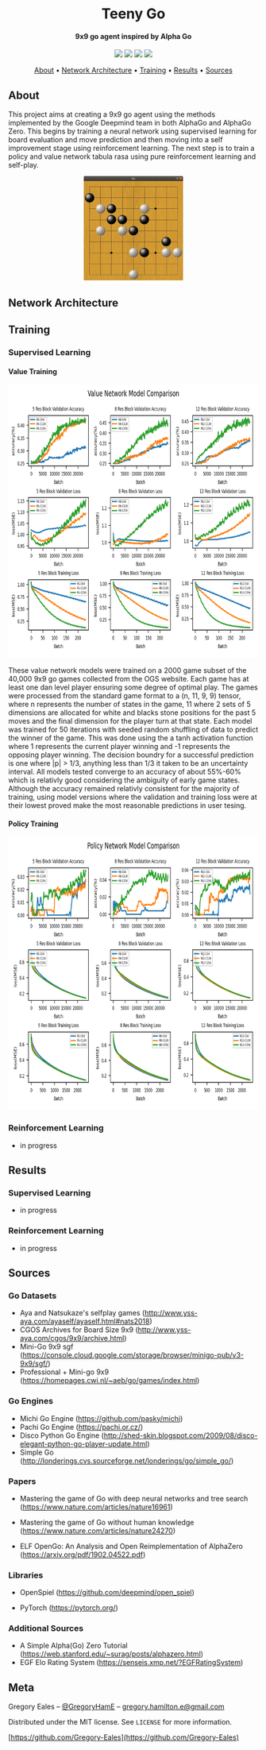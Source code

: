 <h1 align="center"> Teeny Go </h1>

<h4 align="center"> 9x9 go agent inspired by Alpha Go </h4>

<p align="center">
  <img src="https://img.shields.io/badge/Python-v3.6+-blue.svg">
  <img src="https://img.shields.io/badge/Pytorch-v1.3-orange.svg">
  <img src="https://img.shields.io/badge/Build-Passing-green.svg">
  <img src="https://img.shields.io/badge/License-MIT-blue.svg">
</p>

<p align="center">
  <a href="#About">About</a> •
  <a href="#Network-Architecture">Network Architecture</a> •
  <a href="#Training">Training</a> •
  <a href="#Results">Results</a> •
  <a href="#Sources">Sources</a>
</p>

## About
This project aims at creating a 9x9 go agent using the methods implemented by the Google Deepmind team in both AlphaGo and AlphaGo Zero. This begins by training a neural network using supervised learning for board evaluation and move prediction and then moving into a self improvement stage using reinforcement learning. The next step is to train a policy and value network tabula rasa using pure reinforcement learning and self-play.

<p align="center">
  <img src="https://github.com/Gregory-Eales/Teeny-Go/blob/master/utils/assets/images/go_sample.png" width="200"/>
</p>

## Network Architecture

## Training

### Supervised Learning

#### Value Training

<p align="center">
  <img src="https://github.com/Gregory-Eales/Teeny-Go/blob/master/utils/assets/Val_Net_Model_Comparison.png" height="550"/>
</p>

These value network models were trained on a 2000 game subset of the 40,000 9x9 go games collected from the OGS website. Each game has at least one dan level player ensuring some degree of optimal play. The games were processed from the standard game format to a (n, 11, 9, 9) tensor, where n represents the number of states in the game, 11 where 2 sets of 5 dimensions are allocated for white and blacks stone positions for the past 5 moves and the final dimension for the player turn at that state. Each model was trained for 50 iterations with seeded random shuffling of data to predict the winner of the game. This was done using the a tanh activation function where 1 represents the current player winning and -1 represents the opposing player winning. The decision boundry for a successful prediction is one where |p| > 1/3, anything less than 1/3 it taken to be an uncertainty interval. All models tested converge to an accuracy of about 55%-60% which is relativly good considering the ambiguity of early game states. Although the accuracy remained relativly consistent for the majority of training, using model versions where the validation and training loss were at their lowest proved make the most reasonable predictions in user tesing.

#### Policy Training

<p align="center">
  <img src="https://github.com/Gregory-Eales/Teeny-Go/blob/master/utils/assets/Pol_Net_Model_Comparison.png" height="550" />
</p>


### Reinforcement Learning
- in progress

## Results

### Supervised Learning
- in progress

### Reinforcement Learning
- in progress

## Sources

### Go Datasets

- Aya and Natsukaze's selfplay games (http://www.yss-aya.com/ayaself/ayaself.html#nats2018)
- CGOS Archives for Board Size 9x9 (http://www.yss-aya.com/cgos/9x9/archive.html)
- Mini-Go 9x9 sgf (https://console.cloud.google.com/storage/browser/minigo-pub/v3-9x9/sgf/)
- Professional + Mini-go 9x9 (https://homepages.cwi.nl/~aeb/go/games/index.html)

### Go Engines

- Michi Go Engine (https://github.com/pasky/michi)
- Pachi Go Engine (https://pachi.or.cz/)
- Disco Python Go Engine (http://shed-skin.blogspot.com/2009/08/disco-elegant-python-go-player-update.html)
- Simple Go (http://londerings.cvs.sourceforge.net/londerings/go/simple_go/)

### Papers

- Mastering the game of Go with deep neural networks and tree search (https://www.nature.com/articles/nature16961)

- Mastering the game of Go without human knowledge   
(https://www.nature.com/articles/nature24270)

- ELF OpenGo: An Analysis and Open Reimplementation of AlphaZero   
(https://arxiv.org/pdf/1902.04522.pdf)

### Libraries

- OpenSpiel (https://github.com/deepmind/open_spiel)

- PyTorch (https://pytorch.org/)

### Additional Sources

- A Simple Alpha(Go) Zero Tutorial (https://web.stanford.edu/~surag/posts/alphazero.html)
- EGF Elo Rating System (https://senseis.xmp.net/?EGFRatingSystem)


## Meta

Gregory Eales – [@GregoryHamE](https://twitter.com/GregoryHamE) – gregory.hamilton.e@gmail.com

Distributed under the MIT license. See ``LICENSE`` for more information.

[https://github.com/Gregory-Eales](https://github.com/Gregory-Eales)
